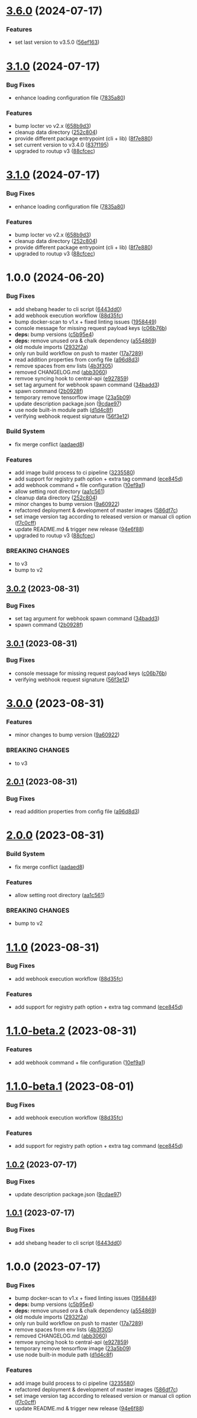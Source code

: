 # [3.6.0](https://github.com/PrivateAIM/master-images/compare/v3.5.0...v3.6.0) (2024-07-17)


### Features

* set last version to v3.5.0 ([56ef163](https://github.com/PrivateAIM/master-images/commit/56ef163ffbb97c0ffdd2db7b45d89f366baac5db))

# [3.1.0](https://github.com/PrivateAIM/master-images/compare/v3.0.2...v3.1.0) (2024-07-17)


### Bug Fixes

* enhance loading configuration file ([7835a80](https://github.com/PrivateAIM/master-images/commit/7835a80a17a946c2a6d5bcbf310570e1933ec0f5))


### Features

* bump locter vo v2.x ([658b9d3](https://github.com/PrivateAIM/master-images/commit/658b9d33e4f742a1bff2f02dd9eed99edec6c30e))
* cleanup data directory ([252c804](https://github.com/PrivateAIM/master-images/commit/252c80425898ec3cc8e5f433dfcaed4e68a6cda6))
* provide different package entrypoint (cli + lib) ([8f7e880](https://github.com/PrivateAIM/master-images/commit/8f7e880e8c6bef11284597db8c05bddcb6e83ac7))
* set current version to v3.4.0 ([837f195](https://github.com/PrivateAIM/master-images/commit/837f1950a102a1597227ae3d5cce118b2f64ca25))
* upgraded to routup v3 ([88cfcec](https://github.com/PrivateAIM/master-images/commit/88cfceca9607194c8895b524d00d401d96e6eaa8))

# [3.1.0](https://github.com/PrivateAIM/master-images/compare/v3.0.2...v3.1.0) (2024-07-17)


### Bug Fixes

* enhance loading configuration file ([7835a80](https://github.com/PrivateAIM/master-images/commit/7835a80a17a946c2a6d5bcbf310570e1933ec0f5))


### Features

* bump locter vo v2.x ([658b9d3](https://github.com/PrivateAIM/master-images/commit/658b9d33e4f742a1bff2f02dd9eed99edec6c30e))
* cleanup data directory ([252c804](https://github.com/PrivateAIM/master-images/commit/252c80425898ec3cc8e5f433dfcaed4e68a6cda6))
* provide different package entrypoint (cli + lib) ([8f7e880](https://github.com/PrivateAIM/master-images/commit/8f7e880e8c6bef11284597db8c05bddcb6e83ac7))
* upgraded to routup v3 ([88cfcec](https://github.com/PrivateAIM/master-images/commit/88cfceca9607194c8895b524d00d401d96e6eaa8))

# 1.0.0 (2024-06-20)


### Bug Fixes

* add shebang header to cli script ([6443dd0](https://github.com/PrivateAIM/master-images/commit/6443dd000ef3a4a3ef13332e6fbdb7ff68537d9d))
* add webhook execution workflow ([88d35fc](https://github.com/PrivateAIM/master-images/commit/88d35fcf404d1668fd47413b70dbb50f78bb14e5))
* bump docker-scan to v1.x + fixed linting issues ([1958449](https://github.com/PrivateAIM/master-images/commit/19584491ee49819880a86c0590d083af918ec023))
* console message for missing request payload keys ([c06b76b](https://github.com/PrivateAIM/master-images/commit/c06b76b7777f66af23aa2616cee4ea8ff9bb05c2))
* **deps:** bump versions ([c5b95e4](https://github.com/PrivateAIM/master-images/commit/c5b95e4d5242719247ac796a6ef2ea1e8e04d25f))
* **deps:** remove unused ora & chalk dependency ([a554869](https://github.com/PrivateAIM/master-images/commit/a554869cea324ac9af8ff6ce559c7524fc2626d6))
* old module imports ([2932f2a](https://github.com/PrivateAIM/master-images/commit/2932f2a42ae145bdf0e711bfaffa6726c57c10c5))
* only run build workflow on push to master ([17a7289](https://github.com/PrivateAIM/master-images/commit/17a7289af11dfc9d51327316721afb2ac02ba6f0))
* read addition properties from config file ([a96d8d3](https://github.com/PrivateAIM/master-images/commit/a96d8d3aae2e68151092a340b09aa8569372aa9d))
* remove spaces from env lists ([4b3f305](https://github.com/PrivateAIM/master-images/commit/4b3f30525152ce902626ff81a2c635de1fab65f9))
* removed CHANGELOG.md ([abb3060](https://github.com/PrivateAIM/master-images/commit/abb30600c379f0e633020945a82f7d1c8a98ca49))
* remvoe syncing hook to central-api ([e927859](https://github.com/PrivateAIM/master-images/commit/e927859ef0786e2cc9f7a4ac528992b658fb6024))
* set tag argument for webhook spawn command ([34badd3](https://github.com/PrivateAIM/master-images/commit/34badd3f4c46c1d9035ff3e06aa61a91943ff295))
* spawn command ([2b0928f](https://github.com/PrivateAIM/master-images/commit/2b0928fdd81de98ee5d722ecd9fed02f814ef76a))
* temporary remove tensorflow image ([23a5b09](https://github.com/PrivateAIM/master-images/commit/23a5b0991a6b56e18c741a7e1d075fe899b0cfac))
* update description package.json ([9cdae97](https://github.com/PrivateAIM/master-images/commit/9cdae971f9355ebdc687eecd845c251a2d788294))
* use node built-in module path ([d1d4c8f](https://github.com/PrivateAIM/master-images/commit/d1d4c8fde76df2c107588d0257a123569c26d692))
* verifying webhook request signature ([56f3e12](https://github.com/PrivateAIM/master-images/commit/56f3e12ec6508112384b8efeec7c37df51826af8))


### Build System

* fix merge conflict ([aadaed8](https://github.com/PrivateAIM/master-images/commit/aadaed8b4853e41d8cc2d14bf0fb74c04c8305d7))


### Features

* add image build process to ci pipeline ([3235580](https://github.com/PrivateAIM/master-images/commit/3235580680050362fdddd33aacb0b82c127914f7))
* add support for registry path option + extra tag command ([ece845d](https://github.com/PrivateAIM/master-images/commit/ece845da4f1cb16864997203a656d5b25a6b62c1))
* add webhook command + file configuration ([10ef9a1](https://github.com/PrivateAIM/master-images/commit/10ef9a12370ef618cc313f32d45da60b6715917d))
* allow setting root directory ([aa1c561](https://github.com/PrivateAIM/master-images/commit/aa1c5615020366af777831c15d5beec8ace12bce))
* cleanup data directory ([252c804](https://github.com/PrivateAIM/master-images/commit/252c80425898ec3cc8e5f433dfcaed4e68a6cda6))
* minor changes to bump version ([9a60922](https://github.com/PrivateAIM/master-images/commit/9a60922c8046daeee750185eefb13a337ae2cd1f))
* refactored deployment & development of master images ([586df7c](https://github.com/PrivateAIM/master-images/commit/586df7c2827f79669110d8a570783bc823da344e))
* set image version tag according to released version or manual cli option ([f7c0cff](https://github.com/PrivateAIM/master-images/commit/f7c0cff408d18a4745191da917d45d6911e57d28))
* update README.md & trigger new release ([94e6f88](https://github.com/PrivateAIM/master-images/commit/94e6f88efeff84f15ec067c9323bff6cc2f2ff91))
* upgraded to routup v3 ([88cfcec](https://github.com/PrivateAIM/master-images/commit/88cfceca9607194c8895b524d00d401d96e6eaa8))


### BREAKING CHANGES

* to v3
* bump to v2

## [3.0.2](https://github.com/PHT-Medic/master-images/compare/v3.0.1...v3.0.2) (2023-08-31)


### Bug Fixes

* set tag argument for webhook spawn command ([34badd3](https://github.com/PHT-Medic/master-images/commit/34badd3f4c46c1d9035ff3e06aa61a91943ff295))
* spawn command ([2b0928f](https://github.com/PHT-Medic/master-images/commit/2b0928fdd81de98ee5d722ecd9fed02f814ef76a))

## [3.0.1](https://github.com/PHT-Medic/master-images/compare/v3.0.0...v3.0.1) (2023-08-31)


### Bug Fixes

* console message for missing request payload keys ([c06b76b](https://github.com/PHT-Medic/master-images/commit/c06b76b7777f66af23aa2616cee4ea8ff9bb05c2))
* verifying webhook request signature ([56f3e12](https://github.com/PHT-Medic/master-images/commit/56f3e12ec6508112384b8efeec7c37df51826af8))

# [3.0.0](https://github.com/PHT-Medic/master-images/compare/v2.0.1...v3.0.0) (2023-08-31)


### Features

* minor changes to bump version ([9a60922](https://github.com/PHT-Medic/master-images/commit/9a60922c8046daeee750185eefb13a337ae2cd1f))


### BREAKING CHANGES

* to v3

## [2.0.1](https://github.com/PHT-Medic/master-images/compare/v2.0.0...v2.0.1) (2023-08-31)


### Bug Fixes

* read addition properties from config file ([a96d8d3](https://github.com/PHT-Medic/master-images/commit/a96d8d3aae2e68151092a340b09aa8569372aa9d))

# [2.0.0](https://github.com/PHT-Medic/master-images/compare/v1.1.0...v2.0.0) (2023-08-31)


### Build System

* fix merge conflict ([aadaed8](https://github.com/PHT-Medic/master-images/commit/aadaed8b4853e41d8cc2d14bf0fb74c04c8305d7))


### Features

* allow setting root directory ([aa1c561](https://github.com/PHT-Medic/master-images/commit/aa1c5615020366af777831c15d5beec8ace12bce))


### BREAKING CHANGES

* bump to v2

# [1.1.0](https://github.com/PHT-Medic/master-images/compare/v1.0.2...v1.1.0) (2023-08-31)


### Bug Fixes

* add webhook execution workflow ([88d35fc](https://github.com/PHT-Medic/master-images/commit/88d35fcf404d1668fd47413b70dbb50f78bb14e5))

### Features

* add support for registry path option + extra tag command ([ece845d](https://github.com/PHT-Medic/master-images/commit/ece845da4f1cb16864997203a656d5b25a6b62c1))

# [1.1.0-beta.2](https://github.com/PHT-Medic/master-images/compare/v1.1.0-beta.1...v1.1.0-beta.2) (2023-08-31)

### Features

* add webhook command + file configuration ([10ef9a1](https://github.com/PHT-Medic/master-images/commit/10ef9a12370ef618cc313f32d45da60b6715917d))

# [1.1.0-beta.1](https://github.com/PHT-Medic/master-images/compare/v1.0.2...v1.1.0-beta.1) (2023-08-01)


### Bug Fixes

* add webhook execution workflow ([88d35fc](https://github.com/PHT-Medic/master-images/commit/88d35fcf404d1668fd47413b70dbb50f78bb14e5))


### Features

* add support for registry path option + extra tag command ([ece845d](https://github.com/PHT-Medic/master-images/commit/ece845da4f1cb16864997203a656d5b25a6b62c1))

## [1.0.2](https://github.com/PHT-Medic/master-images/compare/v1.0.1...v1.0.2) (2023-07-17)


### Bug Fixes

* update description package.json ([9cdae97](https://github.com/PHT-Medic/master-images/commit/9cdae971f9355ebdc687eecd845c251a2d788294))

## [1.0.1](https://github.com/PHT-Medic/master-images/compare/v1.0.0...v1.0.1) (2023-07-17)


### Bug Fixes

* add shebang header to cli script ([6443dd0](https://github.com/PHT-Medic/master-images/commit/6443dd000ef3a4a3ef13332e6fbdb7ff68537d9d))

# 1.0.0 (2023-07-17)


### Bug Fixes

* bump docker-scan to v1.x + fixed linting issues ([1958449](https://github.com/PHT-Medic/master-images/commit/19584491ee49819880a86c0590d083af918ec023))
* **deps:** bump versions ([c5b95e4](https://github.com/PHT-Medic/master-images/commit/c5b95e4d5242719247ac796a6ef2ea1e8e04d25f))
* **deps:** remove unused ora & chalk dependency ([a554869](https://github.com/PHT-Medic/master-images/commit/a554869cea324ac9af8ff6ce559c7524fc2626d6))
* old module imports ([2932f2a](https://github.com/PHT-Medic/master-images/commit/2932f2a42ae145bdf0e711bfaffa6726c57c10c5))
* only run build workflow on push to master ([17a7289](https://github.com/PHT-Medic/master-images/commit/17a7289af11dfc9d51327316721afb2ac02ba6f0))
* remove spaces from env lists ([4b3f305](https://github.com/PHT-Medic/master-images/commit/4b3f30525152ce902626ff81a2c635de1fab65f9))
* removed CHANGELOG.md ([abb3060](https://github.com/PHT-Medic/master-images/commit/abb30600c379f0e633020945a82f7d1c8a98ca49))
* remvoe syncing hook to central-api ([e927859](https://github.com/PHT-Medic/master-images/commit/e927859ef0786e2cc9f7a4ac528992b658fb6024))
* temporary remove tensorflow image ([23a5b09](https://github.com/PHT-Medic/master-images/commit/23a5b0991a6b56e18c741a7e1d075fe899b0cfac))
* use node built-in module path ([d1d4c8f](https://github.com/PHT-Medic/master-images/commit/d1d4c8fde76df2c107588d0257a123569c26d692))


### Features

* add image build process to ci pipeline ([3235580](https://github.com/PHT-Medic/master-images/commit/3235580680050362fdddd33aacb0b82c127914f7))
* refactored deployment & development of master images ([586df7c](https://github.com/PHT-Medic/master-images/commit/586df7c2827f79669110d8a570783bc823da344e))
* set image version tag according to released version or manual cli option ([f7c0cff](https://github.com/PHT-Medic/master-images/commit/f7c0cff408d18a4745191da917d45d6911e57d28))
* update README.md & trigger new release ([94e6f88](https://github.com/PHT-Medic/master-images/commit/94e6f88efeff84f15ec067c9323bff6cc2f2ff91))
